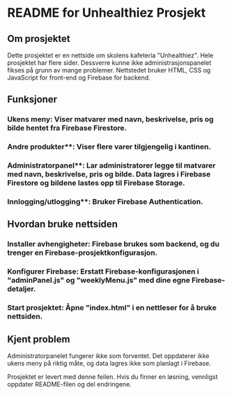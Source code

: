 # README for Unhealthiez Prosjekt

## Om prosjektet
Dette prosjektet er en nettside om skolens kafeteria "Unhealthiez". Hele prosjektet har flere sider. Dessverre kunne ikke administrasjonspanelet fikses på grunn av mange problemer. Nettstedet bruker HTML, CSS og JavaScript for front-end og Firebase for backend.

## Funksjoner
### Ukens meny: Viser matvarer med navn, beskrivelse, pris og bilde hentet fra Firebase Firestore.
### Andre produkter**: Viser flere varer tilgjengelig i kantinen.
### Administratorpanel**: Lar administratorer legge til matvarer med navn, beskrivelse, pris og bilde. Data lagres i Firebase Firestore og bildene lastes opp til Firebase Storage.
### Innlogging/utlogging**: Bruker Firebase Authentication.

## Hvordan bruke nettsiden
### Installer avhengigheter: Firebase brukes som backend, og du trenger en Firebase-prosjektkonfigurasjon.
### Konfigurer Firebase: Erstatt Firebase-konfigurasjonen i "adminPanel.js" og "weeklyMenu.js" med dine egne Firebase-detaljer.
### Start prosjektet: Åpne "index.html" i en nettleser for å bruke nettsiden.

## Kjent problem
Administratorpanelet fungerer ikke som forventet. Det oppdaterer ikke ukens meny på riktig måte, og data lagres ikke som planlagt i Firebase. 

Prosjektet er levert med denne feilen. Hvis du finner en løsning, vennligst oppdater README-filen og del endringene.